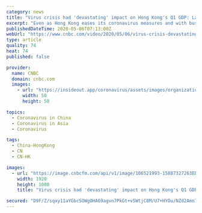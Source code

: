 ```yaml
---
category: news
title: "Virus crisis had 'devastating' impact on Hong Kong's Q1 GDP: Lan Kwai Fong chairman"
excerpt: "Even as Hong Kong eases its coronavirus measures and with businesses slowly returning, the city's 8.9% GDP decline in the first quarter shows how \"devastating\" the outbreak has been for its economy, says Allan Zeman,"
publishedDateTime: 2020-05-06T07:13:00Z
webUrl: "https://www.cnbc.com/video/2020/05/06/virus-crisis-devastating-impact-on-hong-kongs-q1-gdp-lan-kwai-fong.html"
type: article
quality: 74
heat: 74
published: false

provider:
  name: CNBC
  domain: cnbc.com
  images:
    - url: "https://insideout.app/coronavirus/assets/images/organizations/cnbc.com-50x50.jpg"
      width: 50
      height: 50

topics:
  - Coronavirus in China
  - Coronavirus in Asia
  - Coronavirus

tags:
  - China-HongKong
  - CN
  - CN-HK

images:
  - url: "https://image.cnbcfm.com/api/v1/image/106521993-15887327263ED1-ASB-AllanZeman-050520.jpg?v=1588732725"
    width: 1920
    height: 1080
    title: "Virus crisis had 'devastating' impact on Hong Kong's Q1 GDP: Lan Kwai Fong chairman"

secured: "D9F/Z/sqxy11aYGbcSOWgOHA69agvn7PkGt+v5WtjC8M/U7+HYOu/NZd2Amn7t26meLBvMW2xVhLfJTz0ByUp62eqOfvhLckMyBf4KAa96N4cEP96xzXgEZ5LOuwexV7N9F9PvTtCcJGLTzNn66ruWCwMUVx0OZKXeVns6avq6+kmcNWSao/hRiNKZLcPYYeAOiTQtYYmzyo7FifZOkjhK7f1CxjUc01QJAvBl34Zm0bzDaVGujl/E2RpIEOjCm29P8kXKvdlQD7R10ITBubfL2zaKeuBjrERQ4qyONxsv96VziYokcJhOpWOLsP6cyCeDvHhhkAfBWr7DKEozBQ8QCsF6ibFCkRwXFOYkuv32oMC+AWMA+Yd302Q6gO0uTbD6fxS60KvLd0r4zov7zTzesIRyN5x8/OKTbXuq1XMU9DmRNWlBrslQtuZKi4bhk0PaKUiy1xiS45TeslLMGtXk/eoiSDWBOkHpRduP9fWbo=;6NlSdLLCwIwrMolAIx5skQ=="
---
```


